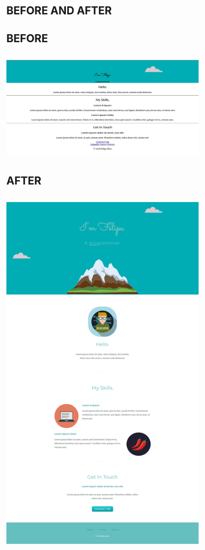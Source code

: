 # BEFORE AND AFTER


<h1>BEFORE<h1>
  
  <img src="before.jpg">
  
  
<h1>AFTER<h1>
  
  <img src="after.png">
